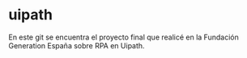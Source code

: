 # uipath
En este git se encuentra el proyecto final que realicé en la Fundación Generation España sobre RPA en Uipath.
